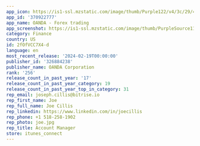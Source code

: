 ```yaml
---
app_icon: https://is1-ssl.mzstatic.com/image/thumb/Purple122/v4/3c/29/43/3c294369-0f73-422b-88bf-917a73df5c83/AppIcon_oanda-1x_U007emarketing-0-10-0-85-220.png/1024x1024bb.png
app_id: '370922777'
app_name: OANDA - Forex trading
app_screenshot: https://is1-ssl.mzstatic.com/image/thumb/PurpleSource112/v4/e7/67/54/e767544b-5450-5ae2-4822-b99314497c4f/bdd69949-41a3-4e5f-b67c-b3a83e60c735_1_mobile_AppStore_1242x2688.jpg/1242x2688bb.png
category: Finance
country: US
id: 2fOfVCC7X4-d
language: en
most_recent_release: '2024-02-19T00:00:00'
publisher_id: '326884238'
publisher_name: OANDA Corporation
rank: '256'
release_count_in_past_year: '17'
release_count_in_past_year_category: 19
release_count_in_past_year_top_in_category: 31
rep_email: joseph.cillis@bitrise.io
rep_first_name: Joe
rep_full_name: Joe Cillis
rep_linkedin: https://www.linkedin.com/in/joecillis
rep_phone: +1 518-258-1902
rep_photo: joe.jpg
rep_title: Account Manager
store: itunes_connect
---
```


